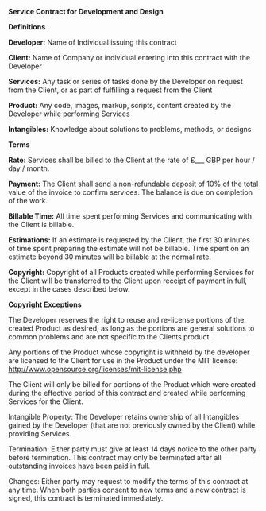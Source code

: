 **Service Contract for Development and Design**

**Definitions**

**Developer:** Name of Individual issuing this contract

**Client:** Name of Company or individual entering into this contract with the Developer

**Services:** Any task or series of tasks done by the Developer on request from the Client, or as part of fulfilling a request from the Client

**Product:** Any code, images, markup, scripts, content created by the Developer while performing Services

**Intangibles:** Knowledge about solutions to problems, methods, or designs

**Terms**

**Rate:** Services shall be billed to the Client at the rate of £___ GBP per hour / day / month.

**Payment:** The Client shall send a non-refundable deposit of 10% of the total value of the invoice to confirm services. The balance is due on completion of the work.

**Billable Time:** All time spent performing Services and communicating with the Client is billable.

**Estimations:** If an estimate is requested by the Client, the first 30 minutes of time spent preparing the estimate will not be billable. Time spent on an estimate beyond 30 minutes will be billable at the normal rate.

**Copyright:** Copyright of all Products created while performing Services for the Client will be transferred to the Client upon receipt of payment in full, except in the cases described below.

**Copyright Exceptions**

The Developer reserves the right to reuse and re-license portions of the created Product as desired, as long as the portions are general solutions to common problems and are not specific to the Clients product.

Any portions of the Product whose copyright is withheld by the developer are licensed to the Client for use in the Product under the MIT license: http://www.opensource.org/licenses/mit-license.php

The Client will only be billed for portions of the Product which were created during the effective period of this contract and created while performing Services for the Client.

Intangible Property: The Developer retains ownership of all Intangibles gained by the Developer (that are not previously owned by the Client) while providing Services.

Termination: Either party must give at least 14 days notice to the other party before termination. This contract may only be terminated after all outstanding invoices have been paid in full.

Changes: Either party may request to modify the terms of this contract at any time. When both parties consent to new terms and a new contract is signed, this contract is terminated immediately.
